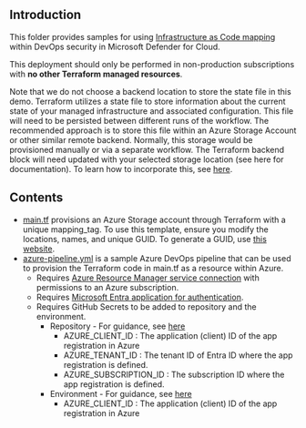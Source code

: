 ## Introduction

This folder provides samples for using [Infrastructure as Code mapping](https://learn.microsoft.com/azure/defender-for-cloud/iac-template-mapping) within DevOps security in Microsoft Defender for Cloud. 

This deployment should only be performed in non-production subscriptions with **no other Terraform managed resources**. 

Note that we do not choose a backend location to store the state file in this demo. Terraform utilizes a state file to store information about the current state of your managed infrastructure and associated configuration. This file will need to be persisted between different runs of the workflow. The recommended approach is to store this file within an Azure Storage Account or other similar remote backend. Normally, this storage would be provisioned manually or via a separate workflow. The Terraform backend block will need updated with your selected storage location (see here for documentation). To learn how to incorporate this, see [here](https://developer.hashicorp.com/terraform/language/settings/backends/azurerm). 

## Contents
* [main.tf](main.tf) provisions an Azure Storage account through Terraform with a unique mapping_tag. To use this template, ensure you modify the locations, names, and unique GUID. To generate a GUID, use [this website](https://guidgenerator.com/).
* [azure-pipeline.yml](azure-pipeline.yml) is a sample Azure DevOps pipeline that can be used to provision the Terraform code in main.tf as a resource within Azure.
  * Requires [Azure Resource Manager service connection](https://learn.microsoft.com/en-us/troubleshoot/azure/devops/overview-of-azure-resource-manager-service-connections#create-an-azure-rm-service-connection) with permissions to an Azure subscription.
  * Requires [Microsoft Entra application for authentication](https://learn.microsoft.com/en-us/azure/developer/github/connect-from-azure?tabs=azure-portal%2Clinux#use-the-azure-login-action-with-openid-connect). 
  * Requires GitHub Secrets to be added to repository and the environment.
    * Repository - For guidance, see [here](https://docs.github.com/en/actions/security-guides/using-secrets-in-github-actions#creating-encrypted-secrets-for-a-repository)
      * AZURE_CLIENT_ID : The application (client) ID of the app registration in Azure
      * AZURE_TENANT_ID : The tenant ID of Entra ID where the app registration is defined.
      * AZURE_SUBSCRIPTION_ID : The subscription ID where the app registration is defined.
    * Environment - For guidance, see [here](https://docs.github.com/en/actions/security-guides/using-secrets-in-github-actions#creating-encrypted-secrets-for-an-environment)
      * AZURE_CLIENT_ID : The application (client) ID of the app registration in Azure
